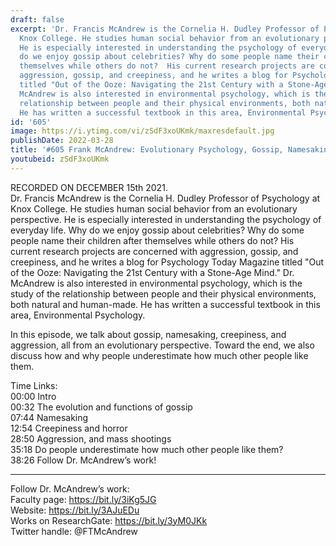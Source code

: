 ```yaml
---
draft: false
excerpt: 'Dr. Francis McAndrew is the Cornelia H. Dudley Professor of Psychology at
  Knox College. He studies human social behavior from an evolutionary perspective.
  He is especially interested in understanding the psychology of everyday life. Why
  do we enjoy gossip about celebrities? Why do some people name their children after
  themselves while others do not?  His current research projects are concerned with
  aggression, gossip, and creepiness, and he writes a blog for Psychology Today Magazine
  titled "Out of the Ooze: Navigating the 21st Century with a Stone-Age Mind." Dr.
  McAndrew is also interested in environmental psychology, which is the study of the
  relationship between people and their physical environments, both natural and human-made.
  He has written a successful textbook in this area, Environmental Psychology.'
id: '605'
image: https://i.ytimg.com/vi/zSdF3xoUKmk/maxresdefault.jpg
publishDate: 2022-03-28
title: '#605 Frank McAndrew: Evolutionary Psychology, Gossip, Namesaking, and Aggression'
youtubeid: zSdF3xoUKmk
---
```

RECORDED ON DECEMBER 15th 2021.  
Dr. Francis McAndrew is the Cornelia H. Dudley Professor of Psychology at Knox College. He studies human social behavior from an evolutionary perspective. He is especially interested in understanding the psychology of everyday life. Why do we enjoy gossip about celebrities? Why do some people name their children after themselves while others do not?  His current research projects are concerned with aggression, gossip, and creepiness, and he writes a blog for Psychology Today Magazine titled "Out of the Ooze: Navigating the 21st Century with a Stone-Age Mind." Dr. McAndrew is also interested in environmental psychology, which is the study of the relationship between people and their physical environments, both natural and human-made. He has written a successful textbook in this area, Environmental Psychology.

In this episode, we talk about gossip, namesaking, creepiness, and aggression, all from an evolutionary perspective. Toward the end, we also discuss how and why people underestimate how much other people like them.

Time Links:  
00:00 Intro  
00:32  The evolution and functions of gossip  
07:44  Namesaking  
12:54  Creepiness and horror  
28:50  Aggression, and mass shootings  
35:18  Do people underestimate how much other people like them?  
38:26  Follow Dr. McAndrew’s work!

---

Follow Dr. McAndrew’s work:  
Faculty page: https://bit.ly/3iKg5JG  
Website: https://bit.ly/3AJuEDu  
Works on ResearchGate: https://bit.ly/3yM0JKk  
Twitter handle: @FTMcAndrew

